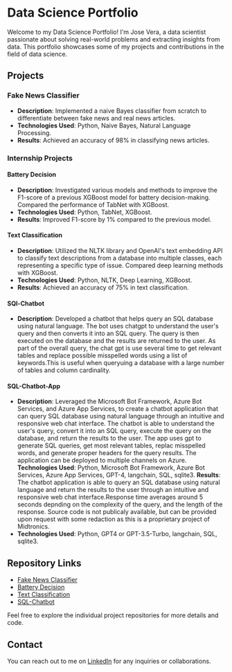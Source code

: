# Data Science Portfolio

Welcome to my Data Science Portfolio! I'm Jose Vera, a data scientist passionate about solving real-world problems and extracting insights from data. This portfolio showcases some of my projects and contributions in the field of data science.

## Projects

### Fake News Classifier

- **Description**: Implemented a naive Bayes classifier from scratch to differentiate between fake news and real news articles.
- **Technologies Used**: Python, Naive Bayes, Natural Language Processing.
- **Results**: Achieved an accuracy of 98% in classifying news articles.

### Internship Projects

#### Battery Decision

- **Description**: Investigated various models and methods to improve the F1-score of a previous XGBoost model for battery decision-making. Compared the performance of TabNet with XGBoost.
- **Technologies Used**: Python, TabNet, XGBoost.
- **Results**: Improved F1-score by 1% compared to the previous model.

#### Text Classification

- **Description**: Utilized the NLTK library and OpenAI's text embedding API to classify text descriptions from a database into multiple classes, each representing a specific type of issue. Compared deep learning methods with XGBoost.
- **Technologies Used**: Python, NLTK, Deep Learning, XGBoost.
- **Results**: Achieved an accuracy of 75% in text classification.

#### SQl-Chatbot
- **Description**: Developed a chatbot that helps query an SQL database using natural language. The bot uses chatgpt to understand the user's query and then converts it into an SQL query. The query is then executed on the database and the results are returned to the user. As part of the overall query, the chat gpt is use several time to get relevant tables and replace possible misspelled words using a list of keywords.This is useful when queryuing a database with a large number of tables and column cardinality.

#### SQL-Chatbot-App
- **Description**: Leveraged the Microsoft Bot Framework, Azure Bot Services, and Azure App Services, to create a chatbot application that can query SQL database using natural language through an intuitive and responsive web chat interface. The chatbot is able to understand the user's query, convert it into an SQL query, execute the query on the database, and return the results to the user. The app uses gpt to generate SQL queries, get most relevant tables, replac misspelled words, and generate proper headers for the query results. The application can be deployed to multiple channels on Azure.
**Technologies Used**: Python, Microsoft Bot Framework, Azure Bot Services, Azure App Services, GPT-4, langchain, SQL, sqlite3.
**Results**: The chatbot application is able to query an SQL database using natural language and return the results to the user through an intuitive and responsive web chat interface.Response time averages around 5 seconds depnding on the complexity of the query, and the length of the response. Source code is not publicaly available, but can be provided upon request with some redaction as this is a proprietary project of Midtronics.
- **Technologies Used**: Python, GPT4 or GPT-3.5-Turbo, langchain, SQL, sqlite3. 

## Repository Links

- [Fake News Classifier](https://github.com/joseosvaldo16/Portafolio/tree/06c152b9a6e082f88aa829db77a2bbb3e7cfc902/Fake_News_Classifier_NLP)
- [Battery Decision](https://github.com/joseosvaldo16/Portafolio/tree/06c152b9a6e082f88aa829db77a2bbb3e7cfc902/Internship_Projects/Battery_Decision)
- [Text Classification](https://github.com/joseosvaldo16/Portafolio/tree/06c152b9a6e082f88aa829db77a2bbb3e7cfc902/Internship_Projects/Text_Classification)
- [SQL-Chatbot](https://github.com/joseosvaldo16/Portafolio/tree/d3eb5299ae79e3632833a9a1790eef67418aded4/SQL-ChatBot)

Feel free to explore the individual project repositories for more details and code.

## Contact

You can reach out to me on [LinkedIn](https://www.linkedin.com/in/jvera3/) for any inquiries or collaborations.

